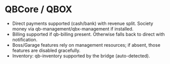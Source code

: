 # QBCore / QBOX

- Direct payments supported (cash/bank) with revenue split. Society money via qb-management/qbx-management if installed.
- Billing supported if qb-billing present. Otherwise falls back to direct with notification.
- Boss/Garage features rely on management resources; if absent, those features are disabled gracefully.
- Inventory: qb-inventory supported by the bridge (auto-detected).
